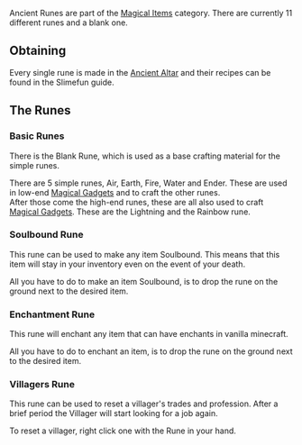 Ancient Runes are part of the [Magical Items](https://github.com/Slimefun/Slimefun4/wiki/Magical-Items) category. There are currently 11 different runes and a blank one.

## Obtaining

Every single rune is made in the [Ancient Altar](https://github.com/Slimefun/Slimefun4/wiki/Ancient-Altar) and their recipes can be found in the Slimefun guide.

## The Runes

### Basic Runes

There is the Blank Rune, which is used as a base crafting material for the simple runes.  

There are 5 simple runes, Air, Earth, Fire, Water and Ender. These are used in low-end [Magical Gadgets](https://github.com/Slimefun/Slimefun4/wiki/Magical-Gadgets) and to craft the other runes.  
After those come the high-end runes, these are all also used to craft [Magical Gadgets](https://github.com/Slimefun/Slimefun4/wiki/Magical-Gadgets). These are the Lightning and the Rainbow rune.

### Soulbound Rune

This rune can be used to make any item Soulbound. This means that this item will stay in your inventory even on the event of your death.

All you have to do to make an item Soulbound, is to drop the rune on the ground next to the desired item.

### Enchantment Rune

This rune will enchant any item that can have enchants in vanilla minecraft.

All you have to do to enchant an item, is to drop the rune on the ground next to the desired item.

### Villagers Rune

This rune can be used to reset a villager's trades and profession. After a brief period the Villager will start looking for a job again.

To reset a villager, right click one with the Rune in your hand.
